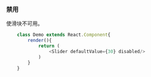### 禁用
使滑块不可用。
```javascript
    class Demo extends React.Component{
        render(){
            return (
                <Slider defaultValue={30} disabled/>
            )
        }
    }
```